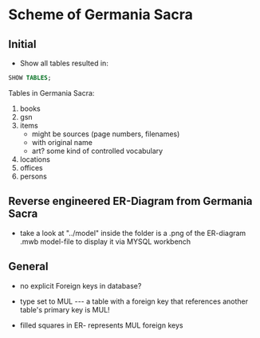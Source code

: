 
# Scheme of Germania Sacra 

## Initial

- Show all tables resulted in:

```SQL
SHOW TABLES;

```

Tables in Germania Sacra:
  1. books
  2. gsn
  3. items
      - might be sources (page numbers, filenames)
      - with original name
      - art? some kind of controlled vocabulary 
  4. locations
  5. offices
  6. persons


## Reverse engineered ER-Diagram from Germania Sacra

- take a look at "../model"
  inside the folder is a .png of the ER-diagram
  .mwb model-file to display it via MYSQL workbench


## General
- no explicit Foreign keys in database?
- type set to MUL --- a table with a foreign key that references another table's primary key is MUL!

- filled squares in ER- represents MUL foreign keys


